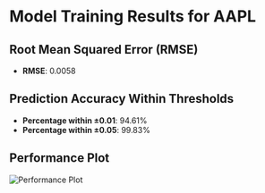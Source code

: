 # Model Training Results for AAPL

## Root Mean Squared Error (RMSE)
- **RMSE**: 0.0058

## Prediction Accuracy Within Thresholds
- **Percentage within ±0.01**: 94.61%
- **Percentage within ±0.05**: 99.83%

## Performance Plot
![Performance Plot](../imgs/AAPL.png)
